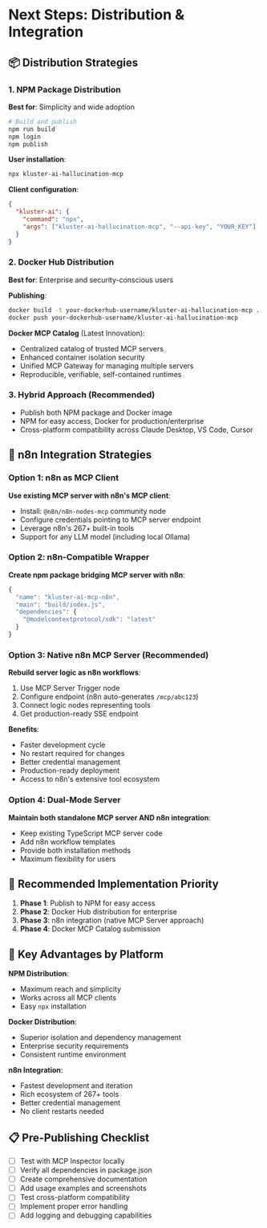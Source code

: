 # Next Steps: Distribution & Integration

## 📦 **Distribution Strategies**

### 1. NPM Package Distribution
**Best for**: Simplicity and wide adoption

```bash
# Build and publish
npm run build
npm login
npm publish
```

**User installation**:
```bash
npx kluster-ai-hallucination-mcp
```

**Client configuration**:
```json
{
  "kluster-ai": {
    "command": "npx",
    "args": ["kluster-ai-hallucination-mcp", "--api-key", "YOUR_KEY"]
  }
}
```

### 2. Docker Hub Distribution  
**Best for**: Enterprise and security-conscious users

**Publishing**:
```bash
docker build -t your-dockerhub-username/kluster-ai-hallucination-mcp .
docker push your-dockerhub-username/kluster-ai-hallucination-mcp
```

**Docker MCP Catalog** (Latest Innovation):
- Centralized catalog of trusted MCP servers
- Enhanced container isolation security
- Unified MCP Gateway for managing multiple servers
- Reproducible, verifiable, self-contained runtimes

### 3. Hybrid Approach (Recommended)
- Publish both NPM package and Docker image
- NPM for easy access, Docker for production/enterprise
- Cross-platform compatibility across Claude Desktop, VS Code, Cursor

## 🔗 **n8n Integration Strategies**

### Option 1: n8n as MCP Client
**Use existing MCP server with n8n's MCP client**:
- Install: `@n8n/n8n-nodes-mcp` community node
- Configure credentials pointing to MCP server endpoint
- Leverage n8n's 267+ built-in tools
- Support for any LLM model (including local Ollama)

### Option 2: n8n-Compatible Wrapper
**Create npm package bridging MCP server with n8n**:
```javascript
{
  "name": "kluster-ai-mcp-n8n",
  "main": "build/index.js",
  "dependencies": {
    "@modelcontextprotocol/sdk": "latest"
  }
}
```

### Option 3: Native n8n MCP Server (Recommended)
**Rebuild server logic as n8n workflows**:
1. Use MCP Server Trigger node
2. Configure endpoint (n8n auto-generates `/mcp/abc123`)
3. Connect logic nodes representing tools
4. Get production-ready SSE endpoint

**Benefits**:
- Faster development cycle
- No restart required for changes
- Better credential management
- Production-ready deployment
- Access to n8n's extensive tool ecosystem

### Option 4: Dual-Mode Server
**Maintain both standalone MCP server AND n8n integration**:
- Keep existing TypeScript MCP server code
- Add n8n workflow templates
- Provide both installation methods
- Maximum flexibility for users

## 🎯 **Recommended Implementation Priority**

1. **Phase 1**: Publish to NPM for easy access
2. **Phase 2**: Docker Hub distribution for enterprise
3. **Phase 3**: n8n integration (native MCP Server approach)
4. **Phase 4**: Docker MCP Catalog submission

## 🔑 **Key Advantages by Platform**

**NPM Distribution**:
- Maximum reach and simplicity
- Works across all MCP clients
- Easy `npx` installation

**Docker Distribution**:
- Superior isolation and dependency management
- Enterprise security requirements
- Consistent runtime environment

**n8n Integration**:
- Fastest development and iteration
- Rich ecosystem of 267+ tools
- Better credential management
- No client restarts needed

## 📋 **Pre-Publishing Checklist**

- [ ] Test with MCP Inspector locally
- [ ] Verify all dependencies in package.json
- [ ] Create comprehensive documentation
- [ ] Add usage examples and screenshots
- [ ] Test cross-platform compatibility
- [ ] Implement proper error handling
- [ ] Add logging and debugging capabilities